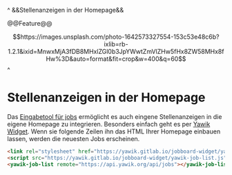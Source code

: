 
^
&&Stellenanzeigen in der Homepage&&

@@Feature@@

$$https://images.unsplash.com/photo-1642573327554-153c53e48c6b?ixlib=rb-1.2.1&ixid=MnwxMjA3fDB8MHxlZGl0b3JpYWwtZmVlZHw5fHx8ZW58MHx8fHw%3D&auto=format&fit=crop&w=400&q=60$$
^


# Stellenanzeigen in der Homepage

Das [Eingabetool für jobs](news/2022-01-18) ermöglicht es auch eingene Stellenanzeigen in die eigene Homepage zu integrieren. Besonders einfach geht es per [Yawik Widget](https://jobwizard.yawik.org/docs/widget/). Wenn sie folgende Zeilen ihn das HTML Ihrer Homepage einbauen lassen, werden die neuesten Jobs erscheinen.

```html
<link rel="stylesheet" href="https://yawik.gitlab.io/jobboard-widget/yawik-job-list.css"/>
<script src="https://yawik.gitlab.io/jobboard-widget/yawik-job-list.js"></script>
<yawik-job-list remote="https://api.yawik.org/api/jobs"></yawik-job-list>
```

